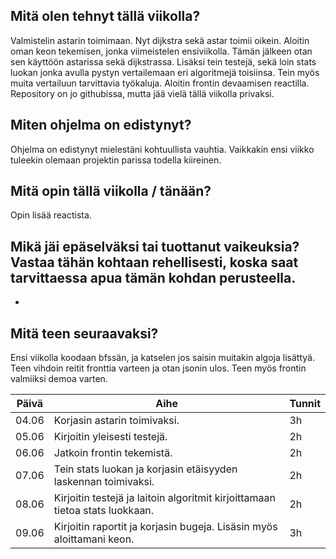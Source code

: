 ## Mitä olen tehnyt tällä viikolla?
Valmistelin astarin toimimaan. Nyt dijkstra sekä astar toimii oikein. Aloitin oman keon tekemisen, jonka viimeistelen ensiviikolla. Tämän jälkeen otan sen käyttöön astarissa sekä dijkstrassa. Lisäksi tein testejä, sekä loin stats luokan jonka avulla pystyn vertailemaan eri algoritmejä toisiinsa. Tein myös muita vertailuun tarvittavia työkaluja. Aloitin frontin devaamisen reactilla. Repository on jo githubissa, mutta jää vielä tällä viikolla privaksi.

## Miten ohjelma on edistynyt?
Ohjelma on edistynyt mielestäni kohtuullista vauhtia. Vaikkakin ensi viikko tuleekin olemaan projektin parissa todella kiireinen.

## Mitä opin tällä viikolla / tänään?
Opin lisää reactista.

## Mikä jäi epäselväksi tai tuottanut vaikeuksia? Vastaa tähän kohtaan rehellisesti, koska saat tarvittaessa apua tämän kohdan perusteella.
-

## Mitä teen seuraavaksi?
Ensi viikolla koodaan bfssän, ja katselen jos saisin muitakin algoja lisättyä. Teen vihdoin reitit fronttia varteen ja otan jsonin ulos. Teen myös frontin valmiiksi demoa varten.

Päivä | Aihe                                      | Tunnit
------|-------------------------------------------|-------
04.06 | Korjasin astarin toimivaksi. | 3h
05.06  | Kirjoitin yleisesti testejä.| 2h
06.06 | Jatkoin frontin tekemistä.  | 2h
07.06  | Tein stats luokan ja korjasin etäisyyden laskennan toimivaksi. | 2h
08.06  | Kirjoitin testejä ja laitoin algoritmit kirjoittamaan tietoa stats luokkaan. | 2h
09.06  | Kirjoitin raportit ja korjasin bugeja. Lisäsin myös aloittamani keon. | 3h